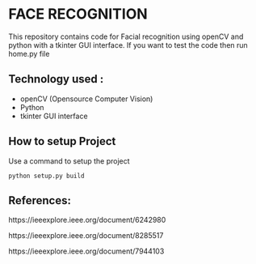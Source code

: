# FACE RECOGNITION
This repository contains code for Facial recognition using openCV and python with a tkinter GUI interface. If you want to test the code then run home.py file</p>
## Technology used : 
- openCV (Opensource Computer Vision)
- Python
- tkinter GUI interface
## How to setup Project
Use a command to setup the project
```
python setup.py build
```

<h2>References:</h2>
 <p>https://ieeexplore.ieee.org/document/6242980<p>
<p> https://ieeexplore.ieee.org/document/8285517<p>
 https://ieeexplore.ieee.org/document/7944103
